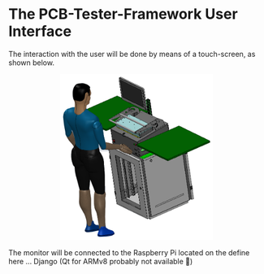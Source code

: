 # The PCB-Tester-Framework User Interface

The interaction with the user will be done by means of a touch-screen, as shown below.

<p align="center">
  <img src="/documentation/pictures/PCB-Tester.png" width="300">
</p>

The monitor will be connected to the Raspberry Pi located on the []()
define here ... Django (Qt for ARMv8 probably not available 🤨)
   
